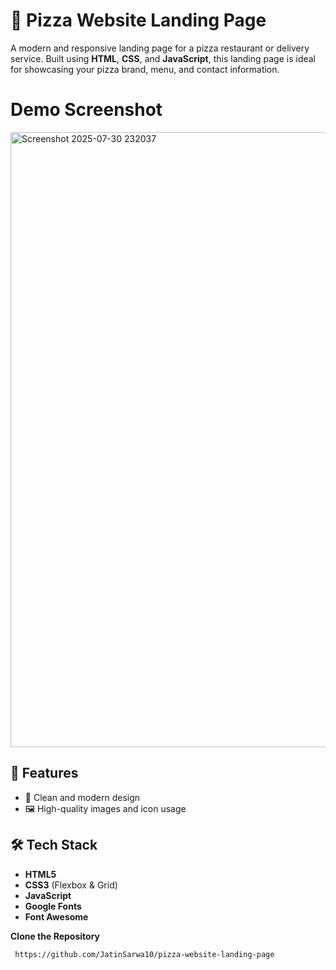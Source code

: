 # 🍕 Pizza Website Landing Page

A modern and responsive landing page for a pizza restaurant or delivery service. Built using **HTML**, **CSS**, and **JavaScript**, this landing page is ideal for showcasing your pizza brand, menu, and contact information.

# Demo Screenshot
<img width="1859" height="984" alt="Screenshot 2025-07-30 232037" src="https://github.com/user-attachments/assets/23ad6f0d-605c-4398-b5d2-756e8272bade" />




## 🚀 Features

- 🍕 Clean and modern design
- 🖼️ High-quality images and icon usage



## 🛠️ Tech Stack

- **HTML5**
- **CSS3** (Flexbox & Grid)
- **JavaScript**
- **Google Fonts**
- **Font Awesome**

**Clone the Repository**
```bash
 https://github.com/JatinSarwa10/pizza-website-landing-page


